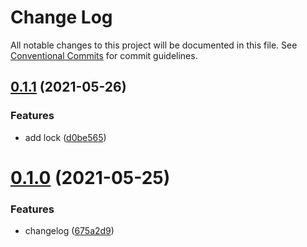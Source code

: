 # Change Log

All notable changes to this project will be documented in this file.
See [Conventional Commits](https://conventionalcommits.org) for commit guidelines.

## [0.1.1](https://github.com/Junting-Liu/test-lerna/compare/common-util@0.1.0...common-util@0.1.1) (2021-05-26)


### Features

* add lock ([d0be565](https://github.com/Junting-Liu/test-lerna/commit/d0be56533e0436188ce2a28569ea9e516b959959))





# [0.1.0](https://github.com/Junting-Liu/test-lerna/compare/common-util@0.0.1...common-util@0.1.0) (2021-05-25)


### Features

* changelog ([675a2d9](https://github.com/Junting-Liu/test-lerna/commit/675a2d9581497d01cae4dadaad5723179a89c318))
